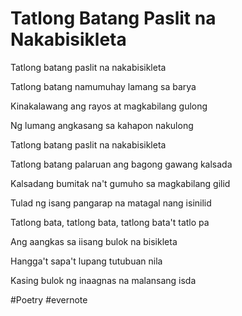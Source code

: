 # Tatlong Batang Paslit na Nakabisikleta

Tatlong batang paslit na nakabisikleta

Tatlong batang namumuhay lamang sa barya

Kinakalawang ang rayos at magkabilang gulong

Ng lumang angkasang sa kahapon nakulong

Tatlong batang paslit na nakabisikleta

Tatlong batang palaruan ang bagong gawang kalsada

Kalsadang bumitak na't gumuho sa magkabilang gilid

Tulad ng isang pangarap na matagal nang isinilid

Tatlong bata, tatlong bata, tatlong bata't tatlo pa

Ang aangkas sa iisang bulok na bisikleta

Hangga't sapa't lupang tutubuan nila

Kasing bulok ng inaagnas na malansang isda

\#Poetry #evernote

